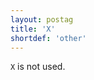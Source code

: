 ```yaml
---
layout: postag
title: 'X'
shortdef: 'other'
---
```


`X` is not used.
<!-- Interlanguage links updated Čt lis 12 09:42:58 CET 2020 -->

